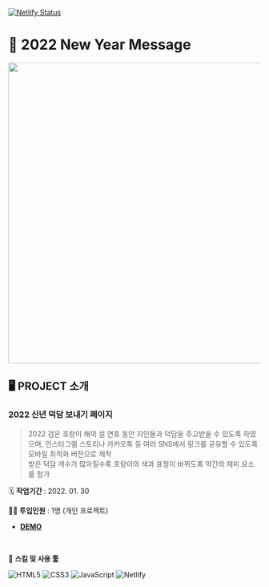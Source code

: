 [![Netlify Status](https://api.netlify.com/api/v1/badges/b1243ab5-0dac-481f-9f29-49d344a35237/deploy-status)](https://app.netlify.com/sites/fervent-hugle-cd0259/deploys)

# 🐯 2022 New Year Message

<img src="https://user-images.githubusercontent.com/66389585/151705793-035b1058-cde1-4ac1-806a-29c775844b62.JPEG" width="600px" />

## 🖥 PROJECT 소개

### 2022 신년 덕담 보내기 페이지
> 2022 검은 호랑이 해의 설 연휴 동안 지인들과 덕담을 주고받을 수 있도록 하였으며,
인스타그램 스토리나 카카오톡 등 여러 SNS에서 링크를 공유할 수 있도록 모바일 최적화 버전으로 제작  
> 받은 덕담 개수가 많아질수록 호랑이의 색과 표정이 바뀌도록 약간의 재미 요소를 첨가

🗓️ **작업기간** : 2022. 01. 30

👨‍💻 **투입인원** : 1명 (개인 프로젝트)

- [**DEMO**](https://deokdam.spartacodingclub.kr/OiDlsTe8exIe/index.html)

<br/>

🌱 **스킬 및 사용 툴**

![HTML5](https://img.shields.io/badge/HTML5-%23E34F26.svg?style=flat-square&logo=html5&logoColor=white&max-width=100%)
![CSS3](https://img.shields.io/badge/css3-%231572B6.svg?style=flat-square&logo=CSS3&logoColor=white) 
![JavaScript](https://img.shields.io/badge/JavaScript-%23323330.svg?style=flat-square&logo=javascript&logoColor=%23F7DF1E)
![Netlify](https://img.shields.io/badge/Netlify-%23000000.svg?style=flat-square&logo=netlify&logoColor=#00C7B7)